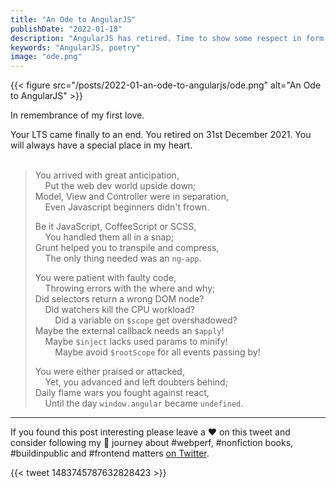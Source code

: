 ```yaml
---
title: "An Ode to AngularJS"
publishDate: "2022-01-18"
description: "AngularJS has retired. Time to show some respect in form of an ode."
keywords: "AngularJS, poetry"
image: "ode.png"
---
```


{{< figure src="/posts/2022-01-an-ode-to-angularjs/ode.png" alt="An Ode to AngularJS" >}}

In remembrance of my first love.

Your LTS came finally to an end. You retired on 31st December 2021. You will always have a special place in my heart.
<br><br>

> You arrived with great anticipation,<br>
> &nbsp;&nbsp;&nbsp;&nbsp;Put the web dev world upside down;<br>
> Model, View and Controller were in separation,<br>
> &nbsp;&nbsp;&nbsp;&nbsp;Even Javascript beginners didn't frown.<br>
> 
> Be it JavaScript, CoffeeScript or SCSS,<br>
> &nbsp;&nbsp;&nbsp;&nbsp;You handled them all in a snap;<br>
> Grunt helped you to transpile and compress,<br>
> &nbsp;&nbsp;&nbsp;&nbsp;The only thing needed was an `ng-app`.<br>
> 
> You were patient with faulty code,<br>
> &nbsp;&nbsp;&nbsp;&nbsp;Throwing errors with the where and why;<br>
> Did selectors return a wrong DOM node?<br>
> &nbsp;&nbsp;&nbsp;&nbsp;Did watchers kill the CPU workload?<br>
> &nbsp;&nbsp;&nbsp;&nbsp;&nbsp;&nbsp;&nbsp;&nbsp;Did a variable on `$scope` get overshadowed?<br>
> Maybe the external callback needs an `$apply`!<br>
> &nbsp;&nbsp;&nbsp;&nbsp;Maybe `$inject` lacks used params to minify!<br>
> &nbsp;&nbsp;&nbsp;&nbsp;&nbsp;&nbsp;&nbsp;&nbsp;Maybe avoid `$rootScope` for all events passing by!<br>
> 
> You were either praised or attacked,<br>
> &nbsp;&nbsp;&nbsp;&nbsp;Yet, you advanced and left doubters behind;<br>
> Daily flame wars you fought against react,<br>
> &nbsp;&nbsp;&nbsp;&nbsp;Until the day `window.angular` became `undefined`.<br>

---

If you found this post interesting please leave a ❤️ on this tweet and consider following my 🎢 journey about #webperf, #nonfiction books, #buildinpublic and #frontend matters [on Twitter](https://twitter.com/zwacky).

{{< tweet 1483745787632828423 >}}